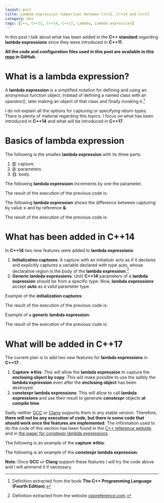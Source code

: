 ```yaml
---
layout: post
title: Lambda expression comparison between C++11, C++14 and C++17
category: Dev
tags: [C++, C++11, C++14, C++17, Lambda, Lambda expression]
---
```


In this post I talk about what has been added in the **C++ standard** regarding **lambda expressions** since they were introduced in **C++11**.

**All the code and configuration files used in this post are available in this
[repo](https://github.com/maitesin/blog/tree/master/lambda_comparison_2016_05_14) in GitHub.**

# What is a lambda expression?
A **lambda expression** is a simplified notation for defining and using an anonymous function object. Instead of defining a named class with an *operator()*, later making an object of that class and finally invoking it.[^1]

I do not explain all the options for capturing or specifying return types. There is plenty of material regarding this topics. I focus on what has been introduced in **C++14** and what will be introduced in **C++17**.

# Basics of lambda expression
The following is the smalles **lambda expression** with its three parts:
1. **[]**: capture.
2. **()**: parameters.
3. **{}**: body.
<script src="https://gist.github.com/maitesin/888fa96e4c331375e21a766f6ca3b0cf.js"></script>

The following **lambda expression** increments by one the parameter.
<script src="https://gist.github.com/maitesin/876ddca2a1d6a599e65de3d6046c9a38.js"></script>

The result of the execution of the previous code is:
<script src="https://gist.github.com/maitesin/b17b1c0250255e77023598135ec105ff.js"></script>

The following **lambda expression** shows the difference between capturing by value **=** and by reference **&**:
<script src="https://gist.github.com/maitesin/152f441e6bb8c7dcf22693d8c265398d.js"></script>

The result of the execution of the previous code is:
<script src="https://gist.github.com/maitesin/e6a65920d2e238a908f34174f4537743.js"></script>

# What has been added in C++14
In **C++14** two new features were added to **lambda expressions**:
1. **Initialization captures**: A capture with an initializer acts as if it declares and explicitly captures a variable declared with type auto, whose declarative region is the body of the **lambda expression**.[^2]
2. **Generic lambda expressions**: Until **C++14** parameters of a **lambda expression** should be from a specific type. Now, **lambda expressions** accept **auto** as a valid parameter type.

Example of the **initialization captures**:
<script src="https://gist.github.com/maitesin/53cf0003e3376146e917cce0422b0330.js"></script>

The result of the execution of the previous code is:
<script src="https://gist.github.com/maitesin/24765f2cae4e16d07e0e9ac79bf1191e.js"></script>

Example of a **generic lambda expression**:
<script src="https://gist.github.com/maitesin/74ba171ce6e9bfe6b30db7fc3e028796.js"></script>

The result of the execution of the previous code is:
<script src="https://gist.github.com/maitesin/ff9542b04599b35cc5a4ec303818eb7d.js"></script>

# What will be added in C++17
The current plan is to add two new features for **lambda expressions** in **C++17**:
1. **Capture &lowast;this**: This will allow the **lambda expression** to capture the **enclosing object by copy**. This will make possible to use the safely the **lambda expression** even after the **enclosing object** has been destroyed.
2. **constexpr lambda expressions**: This will allow to call **lambda expressions** and use their result to generate ***constexpr*** objects **at compile time**.

Sadly neither [GCC](https://gcc.gnu.org/projects/cxx-status.html#cxx1z) or [Clang](http://clang.llvm.org/cxx_status.html) supports them in any stable version. Therefore, **there will not be any execution of code, but there is some code that should work once the features are implemented**. The information used to do the code of this section has been found in the [C++ reference website](http://en.cppreference.com/w/cpp/language/lambda) and in [the paper for constexpr lambda expressions](https://isocpp.org/files/papers/N4487.pdf).

The following is an example of the **capture &lowast;this**:
<script src="https://gist.github.com/maitesin/adcc64d30ca9ddbb8cea8c7d2466a40f.js"></script>

The following is an example of the **constexpr lambda expression**:
<script src="https://gist.github.com/maitesin/c175630f22c7c8d6aaa16a743c36279a.js"></script>

**Note**: Once **GCC** or **Clang** support these features I will try the code above and I will ammend it if necessary.

[^1]: Definition extracted from the book **The C++ Programming Language (Fourth Edition)**.
[^2]: Definition extracted from the website [cppreference.com](http://en.cppreference.com/w/cpp/language/lambda).
